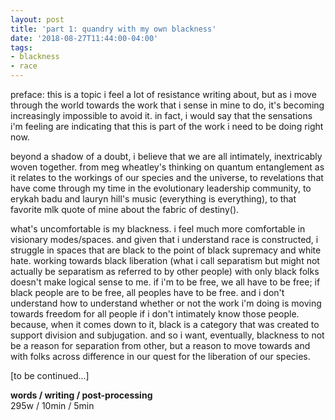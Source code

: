```yaml
---
layout: post
title: 'part 1: quandry with my own blackness'
date: '2018-08-27T11:44:00-04:00'
tags:
- blackness
- race
--- 
```


<p class="message">preface: this is a topic i feel a lot of resistance writing about, but as i move through the world towards the work that i sense in mine to do, it's becoming increasingly impossible to avoid it. in fact, i would say that the sensations i'm feeling are indicating that this is part of the work i need to be doing right now.</p>

beyond a shadow of a doubt, i believe that we are all intimately, inextricably woven together. from meg wheatley's thinking on quantum entanglement as it relates to the workings of our species and the universe, to revelations that have come through my time in the evolutionary leadership community, to erykah badu and lauryn hill's music (everything is everything), to that favorite mlk quote of mine about the fabric of destiny(). 

what's uncomfortable is my blackness. i feel much more comfortable in visionary modes/spaces. and given that i understand race is constructed, i struggle in spaces that are black to the point of black supremacy and white hate. working towards black liberation (what i call separatism but might not actually be separatism as referred to by other people) with only black folks doesn't make logical sense to me. if i'm to be free, we all have to be free; if black people are to be free, all peoples have to be free. and i don't understand how to understand whether or not the work i'm doing is moving towards freedom for all people if i don't intimately know those people. because, when it comes down to it, black is a category that was created to support division and subjugation. and so i want, eventually, blackness to not be a reason for separation from other, but a reason to move towards and with folks across difference in our quest for the liberation of our species. 

[to be continued...] 

<!-- john a powell’s story about helping a white person stumbling through a bike is how i feel. and that makes me an outsider in some black spaces. 

also part of my narrative about growing up in white spaces or choosing to tend towards the whiter parts of my school and community in tallahassee because of the obvious signals of what was seen as good and right.  -->

<!-- hyperlink bank -->


<!-- &#042; = asterisk -->
<!-- &#039; = single quote '-->

**words / writing / post-processing**  
295w / 10min / 5min